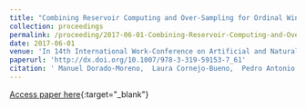 ```yaml
---
title: "Combining Reservoir Computing and Over-Sampling for Ordinal Wind Power Ramp Prediction"
collection: proceedings
permalink: /proceeding/2017-06-01-Combining-Reservoir-Computing-and-Over-Sampling-for-Ordinal-Wind-Power-Ramp-Prediction
date: 2017-06-01
venue: 'In 14th International Work-Conference on Artificial and Natural Neural Networks (IWANN2017)'
paperurl: 'http://dx.doi.org/10.1007/978-3-319-59153-7_61'
citation: ' Manuel Dorado-Moreno,  Laura Cornejo-Bueno,  Pedro Antonio Gutiérrez,  Luis Prieto,  Sancho Salcedo-Sanz,  César Hervás-Martínez, &quot;Combining Reservoir Computing and Over-Sampling for Ordinal Wind Power Ramp Prediction.&quot; In 14th International Work-Conference on Artificial and Natural Neural Networks (IWANN2017), Lecture Notes in Computer Science (LNCS), Vol. 10305, 2017, Cádiz, Spain, pp.708-719.'
---
```

[Access paper here](http://dx.doi.org/10.1007/978-3-319-59153-7_61){:target="_blank"}

